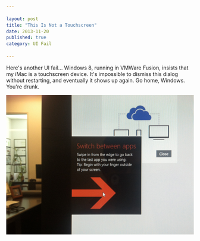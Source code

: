 ```yaml
---

layout: post
title: "This Is Not a Touchscreen"
date: 2013-11-20
published: true
category: UI Fail

---
```


Here's another UI fail... Windows 8, running in VMWare Fusion, insists that my iMac is a touchscreen device. It's impossible to dismiss this dialog without restarting, and eventually it shows up again. Go home, Windows. You're drunk.

<img src="/assets/2013/12/this-is-not-a-touchscreen.jpg" class="img-responsive" alt="This Is Not a Touchscreen" />